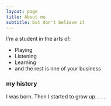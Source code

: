 ```yaml
---
layout: page
title: About me
subtitle: but don't believe it
---
```


I'm a student in the arts of:

- Playing
- Listening
- Learning
- and the rest is nne of your business


### my history

I was born.
Then I started to grow up.
. . .
